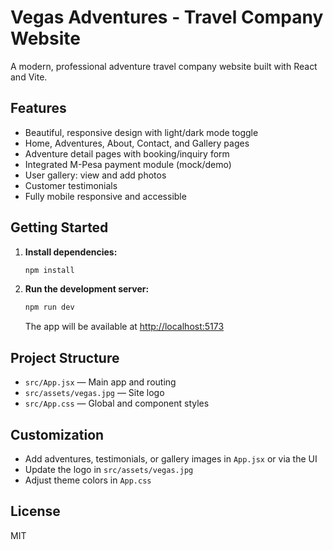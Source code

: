 # Vegas Adventures - Travel Company Website

A modern, professional adventure travel company website built with React and Vite.

## Features
- Beautiful, responsive design with light/dark mode toggle
- Home, Adventures, About, Contact, and Gallery pages
- Adventure detail pages with booking/inquiry form
- Integrated M-Pesa payment module (mock/demo)
- User gallery: view and add photos
- Customer testimonials
- Fully mobile responsive and accessible

## Getting Started

1. **Install dependencies:**
   ```bash
   npm install
   ```
2. **Run the development server:**
   ```bash
   npm run dev
   ```
   The app will be available at [http://localhost:5173](http://localhost:5173)

## Project Structure
- `src/App.jsx` — Main app and routing
- `src/assets/vegas.jpg` — Site logo
- `src/App.css` — Global and component styles

## Customization
- Add adventures, testimonials, or gallery images in `App.jsx` or via the UI
- Update the logo in `src/assets/vegas.jpg`
- Adjust theme colors in `App.css`

## License
MIT
